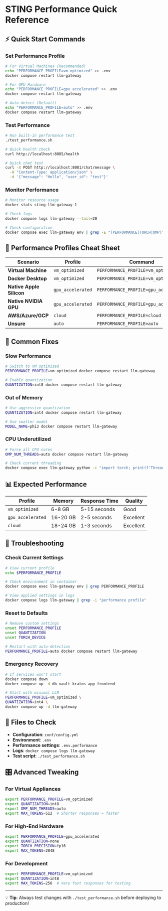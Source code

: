 # STING Performance Quick Reference

## ⚡ Quick Start Commands

### Set Performance Profile
```bash
# For Virtual Machines (Recommended)
echo "PERFORMANCE_PROFILE=vm_optimized" >> .env
docker compose restart llm-gateway

# For GPU Hardware  
echo "PERFORMANCE_PROFILE=gpu_accelerated" >> .env
docker compose restart llm-gateway

# Auto-detect (Default)
echo "PERFORMANCE_PROFILE=auto" >> .env
docker compose restart llm-gateway
```

### Test Performance
```bash
# Run built-in performance test
./test_performance.sh

# Quick health check
curl http://localhost:8085/health

# Quick chat test
curl -X POST http://localhost:8081/chat/message \
  -H "Content-Type: application/json" \
  -d '{"message": "Hello", "user_id": "test"}'
```

### Monitor Performance
```bash
# Monitor resource usage
docker stats sting-llm-gateway-1

# Check logs
docker compose logs llm-gateway --tail=20

# Check configuration
docker compose exec llm-gateway env | grep -E "(PERFORMANCE|TORCH|OMP)"
```

## 🎯 Performance Profiles Cheat Sheet

| Scenario | Profile | Command |
|----------|---------|---------|
| **Virtual Machine** | `vm_optimized` | `PERFORMANCE_PROFILE=vm_optimized` |
| **Docker Desktop** | `vm_optimized` | `PERFORMANCE_PROFILE=vm_optimized` |
| **Native Apple Silicon** | `gpu_accelerated` | `PERFORMANCE_PROFILE=gpu_accelerated` |
| **Native NVIDIA GPU** | `gpu_accelerated` | `PERFORMANCE_PROFILE=gpu_accelerated` |
| **AWS/Azure/GCP** | `cloud` | `PERFORMANCE_PROFILE=cloud` |
| **Unsure** | `auto` | `PERFORMANCE_PROFILE=auto` |

## 🔧 Common Fixes

### Slow Performance
```bash
# Switch to VM optimized
PERFORMANCE_PROFILE=vm_optimized docker compose restart llm-gateway

# Enable quantization
QUANTIZATION=int8 docker compose restart llm-gateway
```

### Out of Memory
```bash
# Use aggressive quantization
QUANTIZATION=int4 docker compose restart llm-gateway

# Use smaller model
MODEL_NAME=phi3 docker compose restart llm-gateway
```

### CPU Underutilized
```bash
# Force all CPU cores
OMP_NUM_THREADS=auto docker compose restart llm-gateway

# Check current threading
docker compose exec llm-gateway python -c "import torch; print(f'Threads: {torch.get_num_threads()}')"
```

## 📊 Expected Performance

| Profile | Memory | Response Time | Quality |
|---------|--------|---------------|---------|
| `vm_optimized` | 6-8 GB | 5-15 seconds | Good |
| `gpu_accelerated` | 16-20 GB | 2-5 seconds | Excellent |
| `cloud` | 18-24 GB | 1-3 seconds | Excellent |

## 🚨 Troubleshooting

### Check Current Settings
```bash
# View current profile
echo $PERFORMANCE_PROFILE

# Check environment in container
docker compose exec llm-gateway env | grep PERFORMANCE_PROFILE

# View applied settings in logs
docker compose logs llm-gateway | grep -i "performance profile"
```

### Reset to Defaults
```bash
# Remove custom settings
unset PERFORMANCE_PROFILE
unset QUANTIZATION
unset TORCH_DEVICE

# Restart with auto-detection
PERFORMANCE_PROFILE=auto docker compose restart llm-gateway
```

### Emergency Recovery
```bash
# If services won't start
docker compose down
docker compose up -d db vault kratos app frontend

# Start with minimal LLM
PERFORMANCE_PROFILE=vm_optimized \
QUANTIZATION=int4 \
docker compose up -d llm-gateway
```

## 📁 Files to Check

- **Configuration**: `conf/config.yml`
- **Environment**: `.env` 
- **Performance settings**: `.env.performance`
- **Logs**: `docker compose logs llm-gateway`
- **Test script**: `./test_performance.sh`

## 🎛️ Advanced Tweaking

### For Virtual Appliances
```bash
export PERFORMANCE_PROFILE=vm_optimized
export QUANTIZATION=int8
export OMP_NUM_THREADS=auto
export MAX_TOKENS=512  # Shorter responses = faster
```

### For High-End Hardware
```bash
export PERFORMANCE_PROFILE=gpu_accelerated
export QUANTIZATION=none
export TORCH_PRECISION=fp16
export MAX_TOKENS=2048
```

### For Development
```bash
export PERFORMANCE_PROFILE=vm_optimized
export QUANTIZATION=int8
export MAX_TOKENS=256  # Very fast responses for testing
```

---
💡 **Tip**: Always test changes with `./test_performance.sh` before deploying to production!